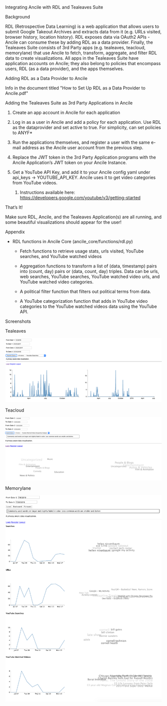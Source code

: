 Integrating Ancile with RDL and Tealeaves Suite

Background

RDL (Retrospective Data Learning) is a web application that allows users to submit Google Takeout Archives and extracts data from it (e.g. URLs visited, browser history, location history). RDL exposes data via OAuth2 APIs - Ancile can consume these by adding RDL as a data provider. Finally, the Tealeaves Suite consists of 3rd Party apps (e.g. tealeaves, teacloud, memorylane) that use Ancile to fetch, transform, aggregate, and filter RDL data to create visualizations. All apps in the Tealeaves Suite have application accounts on Ancile; they also belong to policies that encompass users, RDL (as a data provider), and the apps themselves. 

Adding RDL as a Data Provider to Ancile

Info in the document titled "How to Set Up RDL as a Data Provider to Ancile.pdf"

Adding the Tealeaves Suite as 3rd Party Applications in Ancile

1. Create an app account in Ancile for each application

2. Log in as a user in Ancile and add a policy for each application. Use RDL as the dataprovider and set active to true. For simplicity, can set policies to ANYF*

3. Run the applications themselves, and register a user with the same e-mail address as the Ancile user account from the previous step. 

4. Replace the JWT token in the 3rd Party Application programs with the Ancile Application’s JWT token on your Ancile Instance.

5. Get a YouTube API Key, and add it to your Ancile config yaml under api_keys -> YOUTUBE_API_KEY. Ancile uses it to get video categories from YouTube videos.

    1. Instructions available here: https://developers.google.com/youtube/v3/getting-started

That’s It!

Make sure RDL, Ancile, and the Tealeaves Application(s) are all running, and some beautiful visualizations should appear for the user!

Appendix

* RDL functions in Ancile Core (ancile_core/functions/rdl.py)

    * Fetch functions to retrieve usage stats, urls visited, YouTube searches, and YouTube watched videos

    * Aggregation functions to transform a list of (data, timestamp) pairs into (count, day) pairs or (data, count, day) triples. Data can be urls, web searches, YouTube searches, YouTube watched video urls, and YouTube watched video categories.

    * A political filter function that filters out political terms from data. 

    * A YouTube categorization function that adds in YouTube video categories to the YouTube watched videos data using the YouTube API.

Screenshots

Tealeaves

![image alt text](image_0.png)

Teacloud

![image alt text](image_1.png)

Memorylane

![image alt text](image_2.png)

